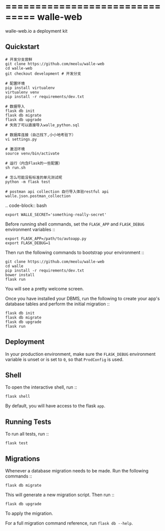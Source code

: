 ===============================
walle-web
===============================

walle-web.io a deployment kit


Quickstart
----------

```
# 开发分支尝鲜
git clone https://github.com/meolu/walle-web
cd walle-web
git checkout development # 开发分支

# 配置环境
pip install virtualenv
virtualenv venv
pip install -r requirements/dev.txt

# 数据导入
flask db init
flask db migrate
flask db upgrade
# 失败了可以直接导入walle_python.sql

# 数据库连接（自己找下,小小地考验下）
vi settings.py

# 激活环境
source venv/bin/activate

# 运行（内含Flask的一些配置）
sh run.sh

# 怎么可能没有标准的单元测试呢
python -m flask test

# postman api collection 自行导入体验restful api
walle.json.postman_collection

```

.. code-block:: bash

    export WALLE_SECRET='something-really-secret'

Before running shell commands, set the ``FLASK_APP`` and ``FLASK_DEBUG``
environment variables ::

    export FLASK_APP=/path/to/autoapp.py
    export FLASK_DEBUG=1

Then run the following commands to bootstrap your environment ::

    git clone https://github.com/meolu/walle-web
    cd walle
    pip install -r requirements/dev.txt
    bower install
    flask run

You will see a pretty welcome screen.

Once you have installed your DBMS, run the following to create your app's
database tables and perform the initial migration ::

    flask db init
    flask db migrate
    flask db upgrade
    flask run


Deployment
----------

In your production environment, make sure the ``FLASK_DEBUG`` environment
variable is unset or is set to ``0``, so that ``ProdConfig`` is used.


Shell
-----

To open the interactive shell, run ::

    flask shell

By default, you will have access to the flask ``app``.


Running Tests
-------------

To run all tests, run ::

    flask test


Migrations
----------

Whenever a database migration needs to be made. Run the following commands ::

    flask db migrate

This will generate a new migration script. Then run ::

    flask db upgrade

To apply the migration.

For a full migration command reference, run ``flask db --help``.
